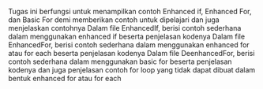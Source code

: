 Tugas ini berfungsi untuk menampilkan contoh Enhanced if, Enhanced For, dan Basic For demi memberikan contoh untuk dipelajari dan juga menjelaskan contohnya
Dalam file EnhancedIf, berisi contoh sederhana dalam menggunakan enhanced if beserta penjelasan kodenya
Dalam file EnhancedFor, berisi contoh sederhana dalam menggunakan enhanced for atau for each beserta penjelasan kodenya
Dalam file DeenhancedFor, berisi contoh sederhana dalam menggunakan basic for beserta penjelasan kodenya dan juga penjelasan contoh for loop yang tidak dapat dibuat dalam bentuk enhanced for atau for each
